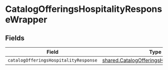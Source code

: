 # CatalogOfferingsHospitalityResponseWrapper


## Fields

| Field                                                                                                    | Type                                                                                                     | Required                                                                                                 | Description                                                                                              |
| -------------------------------------------------------------------------------------------------------- | -------------------------------------------------------------------------------------------------------- | -------------------------------------------------------------------------------------------------------- | -------------------------------------------------------------------------------------------------------- |
| `catalogOfferingsHospitalityResponse`                                                                    | [shared.CatalogOfferingsHospitalityResponse](../../models/shared/catalogofferingshospitalityresponse.md) | :heavy_minus_sign:                                                                                       | N/A                                                                                                      |